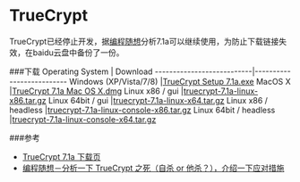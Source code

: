 TrueCrypt
=========

TrueCrypt已经停止开发，据[编程随想](http://program-think.blogspot.com/)分析7.1a可以继续使用，为防止下载链接失效，在baidu云盘中备份了一份。

###下载
Operating System           | Download
---------------------------|--------------------------
Windows (XP/Vista/7/8)     |[TrueCrypt Setup 7.1a.exe]
MacOS X                    |[TrueCrypt 7.1a Mac OS X.dmg]
Linux x86 / gui            |[truecrypt-7.1a-linux-x86.tar.gz]
Linux 64bit / gui          |[truecrypt-7.1a-linux-x64.tar.gz]
Linux x86 / headless       |[truecrypt-7.1a-linux-console-x86.tar.gz]
Linux 64bit / headless     |[truecrypt-7.1a-linux-console-x64.tar.gz]

###参考

* [TrueCrypt 7.1a 下载页](https://truecrypt.ch/downloads/)
* [编程随想－分析一下 TrueCrypt 之死（自杀 or 他杀？），介绍一下应对措施](http://program-think.blogspot.com/2014/06/truecrypt-dead.html)


[TrueCrypt Setup 7.1a.exe]:http://pan.baidu.com/s/1nOmRW
[TrueCrypt 7.1a Mac OS X.dmg]:http://pan.baidu.com/s/1o6iag6u
[truecrypt-7.1a-linux-x86.tar.gz]:http://pan.baidu.com/s/1nt7eA2t
[truecrypt-7.1a-linux-x64.tar.gz]:http://pan.baidu.com/s/1pJ2WNqz
[truecrypt-7.1a-linux-console-x86.tar.gz]:http://pan.baidu.com/s/1eQF0xIM
[truecrypt-7.1a-linux-console-x64.tar.gz]:http://pan.baidu.com/s/1pJx7gfh